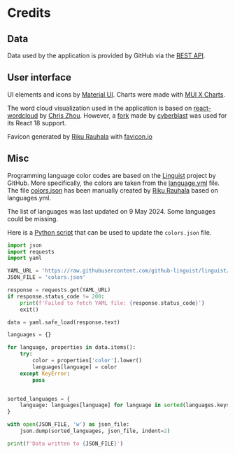 # Credits

## Data

Data used by the application is provided by GitHub via the [REST API](https://docs.github.com/en/rest).

## User interface

UI elements and icons by [Material UI](https://mui.com). Charts were made with [MUI X Charts](https://mui.com/x/react-charts/).

The word cloud visualization used in the application is based on [react-wordcloud](https://www.npmjs.com/package/react-wordcloud) by [Chris Zhou](https://github.com/chrisrzhou). However, a [fork](https://www.npmjs.com/package/@cyberblast/react-wordcloud) made by [cyberblast](https://github.com/cyberblast) was used for its React 18 support.

Favicon generated by [Riku Rauhala](https://github.com/rikurauhala) with [favicon.io](https://favicon.io/favicon-generator/)

## Misc

Programming language color codes are based on the [Linguist](https://github.com/github-linguist/linguist) project by GitHub. More specifically, the colors are taken from the [language.yml](https://github.com/github/linguist/blob/master/lib/linguist/languages.yml) file. The file [colors.json](../src/utils/colors.json) has been manually created by [Riku Rauhala](https://github.com/rikurauhala) based on languages.yml.

The list of languages was last updated on 9 May 2024. Some languages could be missing.

Here is a [Python script](./scripts/linguist.py) that can be used to update the `colors.json` file.

```python
import json
import requests
import yaml

YAML_URL = 'https://raw.githubusercontent.com/github-linguist/linguist/master/lib/linguist/languages.yml'
JSON_FILE = 'colors.json'

response = requests.get(YAML_URL)
if response.status_code != 200:
    print(f'Failed to fetch YAML file: {response.status_code}')
    exit()

data = yaml.safe_load(response.text)

languages = {}

for language, properties in data.items():
    try:
        color = properties['color'].lower()
        languages[language] = color
    except KeyError:
        pass


sorted_languages = {
    language: languages[language] for language in sorted(languages.keys(), key=lambda key: key.lower())
}

with open(JSON_FILE, 'w') as json_file:
    json.dump(sorted_languages, json_file, indent=2)

print(f'Data written to {JSON_FILE}')
```
